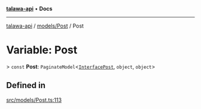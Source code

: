 [**talawa-api**](../../../README.md) • **Docs**

***

[talawa-api](../../../modules.md) / [models/Post](../README.md) / Post

# Variable: Post

\> `const` **Post**: `PaginateModel`\<[`InterfacePost`](../interfaces/InterfacePost.md), `object`, `object`\>

## Defined in

[src/models/Post.ts:113](https://github.com/PalisadoesFoundation/talawa-api/blob/f1c816bca43cc03a8c1bd303394e2550a50db017/src/models/Post.ts#L113)
